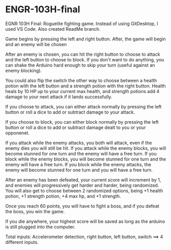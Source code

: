 # ENGR-103H-final
EGNR 103H Final: Roguelite fighting game.
Instead of using GitDesktop, I used VS Code.
Also created ReadMe branch.

Game begins by pressing the left and right button. After, the game will begin and an enemy will be chosen

After an enemy is chosen, you can hit the right button to choose to attack and the left button to choose to block.
If you don't want to do anything, you can shake the Arduino hard enough to skip your turn (useful against an enemy blocking).

You could also flip the switch the other way to choose between a health potion with the left button and a strength potion with the right button.
Health heals by 10 HP up to your current max health, and strength potions add 4 damage to your next attack if it lands successfully.

If you choose to attack, you can either attack normally by pressing the left button or roll a dice to add or subtract damage to your attack.

If you choose to block, you can either block normally by pressing the left button or roll a dice to add or subtract damage dealt to you or your opponenet.

If you attack while the enemy attacks, you both will attack, even if the enemy dies you will still be hit.
If you attack while the enemy blocks, you will become stunned for one turn and the enemy will have a free turn.
If you block while the enemy blocks, you will become stunned for one turn and the enemy will have a free turn.
If you block while the enemy attacks, the enemy will become stunned for one turn and you will have a free turn.

After an enemy has been defeated, your current score will increment by 1, and enemies will progressively get harder and harder, being randomized.
You will also get to choose between 2 randomized options, being +1 health potion, +1 strength potion, +4 max hp, and +1 strength.

Once you reach 60 points, you will have to fight a boss, and if you defeat the boss, you win the game.

If you die anywhere, your highest score will be saved as long as the arduino is still plugged into the computer.

Total inputs: Accelerometer detection, right button, left button, switch ==> 4 different inputs.